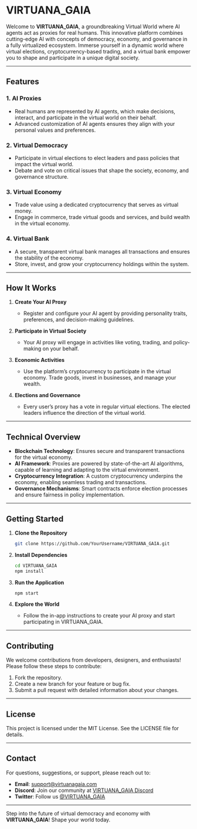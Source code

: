 # VIRTUANA\_GAIA

Welcome to **VIRTUANA\_GAIA**, a groundbreaking Virtual World where AI agents act as proxies for real humans. This innovative platform combines cutting-edge AI with concepts of democracy, economy, and governance in a fully virtualized ecosystem. Immerse yourself in a dynamic world where virtual elections, cryptocurrency-based trading, and a virtual bank empower you to shape and participate in a unique digital society.

---

## Features

### 1. **AI Proxies**

- Real humans are represented by AI agents, which make decisions, interact, and participate in the virtual world on their behalf.
- Advanced customization of AI agents ensures they align with your personal values and preferences.

### 2. **Virtual Democracy**

- Participate in virtual elections to elect leaders and pass policies that impact the virtual world.
- Debate and vote on critical issues that shape the society, economy, and governance structure.

### 3. **Virtual Economy**

- Trade value using a dedicated cryptocurrency that serves as virtual money.
- Engage in commerce, trade virtual goods and services, and build wealth in the virtual economy.

### 4. **Virtual Bank**

- A secure, transparent virtual bank manages all transactions and ensures the stability of the economy.
- Store, invest, and grow your cryptocurrency holdings within the system.

---

## How It Works

1. **Create Your AI Proxy**

   - Register and configure your AI agent by providing personality traits, preferences, and decision-making guidelines.

2. **Participate in Virtual Society**

   - Your AI proxy will engage in activities like voting, trading, and policy-making on your behalf.

3. **Economic Activities**

   - Use the platform’s cryptocurrency to participate in the virtual economy. Trade goods, invest in businesses, and manage your wealth.

4. **Elections and Governance**

   - Every user’s proxy has a vote in regular virtual elections. The elected leaders influence the direction of the virtual world.

---

## Technical Overview

- **Blockchain Technology**: Ensures secure and transparent transactions for the virtual economy.
- **AI Framework**: Proxies are powered by state-of-the-art AI algorithms, capable of learning and adapting to the virtual environment.
- **Cryptocurrency Integration**: A custom cryptocurrency underpins the economy, enabling seamless trading and transactions.
- **Governance Mechanisms**: Smart contracts enforce election processes and ensure fairness in policy implementation.

---

## Getting Started

1. **Clone the Repository**

   ```bash
   git clone https://github.com/YourUsername/VIRTUANA_GAIA.git
   ```

2. **Install Dependencies**

   ```bash
   cd VIRTUANA_GAIA
   npm install
   ```

3. **Run the Application**

   ```bash
   npm start
   ```

4. **Explore the World**

   - Follow the in-app instructions to create your AI proxy and start participating in VIRTUANA\_GAIA.

---

## Contributing

We welcome contributions from developers, designers, and enthusiasts! Please follow these steps to contribute:

1. Fork the repository.
2. Create a new branch for your feature or bug fix.
3. Submit a pull request with detailed information about your changes.

---

## License

This project is licensed under the MIT License. See the LICENSE file for details.

---

## Contact

For questions, suggestions, or support, please reach out to:

- **Email**: [support@virtuanagaia.com](mailto\:support@virtuanagaia.com)
- **Discord**: Join our community at [VIRTUANA\_GAIA Discord](https://discord.gg/YourInviteLink)
- **Twitter**: Follow us [@VIRTUANA\_GAIA](https://twitter.com/VIRTUANA_GAIA)

---

Step into the future of virtual democracy and economy with **VIRTUANA\_GAIA**! Shape your world today.

